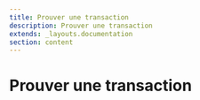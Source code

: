 ```yaml
---
title: Prouver une transaction
description: Prouver une transaction
extends: _layouts.documentation
section: content
---
```


# Prouver une transaction 